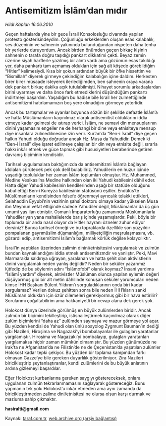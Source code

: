 # Antisemitizm İslâm’dan mıdır 

*Hilâl Kaplan 16.06.2010*

<div class="yazi">
<p>Geçen haftalarda yine bir gece İsrail Konsolosluğu civarında yapılan protesto gösterisindeydim. Çoğunluğu erkeklerden oluşan esas kalabalık, ses düzeninin ve sahnenin yakınında bulunduğundan nispeten daha tenha bir yerlerde duruyordum. Ancak birden önümden geçen birkaç kişinin sahnenin o tarafa doğru taşıdığı pankart dikkatimi çekti. Beyaz zemin üzerine siyah harflerle yazılmış bir alıntı vardı ama gözümün esas takıldığı yer, daha pankartı tam açmamış oldukları için sağ alt köşede görebildiğim “Hitler” kelimesiydi. Kısa bir şokun ardından büyük bir öfke hissettim ve “Bismillah” diyerek girmeye çekindiğim kalabalığın içine daldım. Herkesten birer birer müsaade isteyerek ilerlediğimden, ben sahnenin oraya varana dek pankart birkaç dakika açık tutulabilmişti. Nihayet sorumlu arkadaşlardan birini uyarmayı ve daha önce fark etmediklerini düşündüğüm pankartı indirtmeyi başardım. Yaşadığım bu hadise bile İsrail her zulmettiğinde antisemitizmi hatırlamamızın boş yere olmadığını görmeye yeterlidir.</p>
<p>Ancak bu tartışmalar ve uyarılar boyunca sözün bir şekilde defaatle İslâm’a ve hatta Müslümanların kaçınılmaz olarak antisemitist olduklarını iddia etmeye kadar gelmesi de ıstırap verici. İslâm, ne semavi din mensuplarının dinini yaşamasını engeller ne de herhangi bir dine veya etnisiteye mensup diye insanlara zulmedilmesine izin verir. Kur’an’da “Ben-i İsrail” diye geçen halkın Yahudi olduğu doğrudur ancak Hz. Musa da Yahudidir. Demek ki “Ben-i İsrail” diye işaret edilmeye çalışılan bir din veya etnisite değil, ısrarla hakkı inkâr etmek ve güce tapmak gibi hususiyetleri beraberinde getiren davranış biçiminin kendisidir.</p>
<p>Tarihsel uygulamalara baktığımızda da antisemitizmi İslâm’a bağlayan iddiaları çürütecek pek çok delil bulabiliriz. Yahudilerin en huzur içinde yaşadığı topluluklar her zaman İslâm toplumları olmuştur. Hz. Muhammed, Medine Vesikası’na Medine halkından olan iki Yahudi kabilesini dâhil eder. Hatta diğer Yahudi kabilesinin kendilerinden aşağı bir statüde olduğunu kabul ettiği Ben-i Kureyza kabilesinin statüsünü eşitler. Endülüs’te Müslümanların kendisinden felsefe öğrenmeyi ayrıcalık telakki ettikleri, Selahaddin Eyyubi’nin vezirinin şahsî doktoru olmaya kadar yükselen Musa ibn Meymun vefat ettiğinde sadece Yahudiler değil, Müslümanlar da üç gün umumî yas ilan etmiştir. Osmanlı İmparatorluğu zamanında Müslümanlarla Yahudiler yan yana mahallelerde barış içinde yaşamışlardır. Peki, böyle bir toplumda bir anda nasıl oluyor da Hitler hayranı özneler zuhur ediyor dersiniz? Bunca tarihsel örneği ve bu topraklarda özellikle son yüzyıldır pompalanan gayrımüslim düşmanlığını, milliyetçiliğin meşrulaşmasını, vb. gözardı edip, antisemitizmi İslâm’a bağlamak körlük değilse kolaycılıktır.</p>
<p>İsrail’in yaptıkları üzerinden zalimin dinini/etnisitesini vurgulamak ve zulmün bundan kaynaklandığını iddia etmek antisemitizmdir ve yanlıştır. Peki, Mavi Marmara’da saldırıya uğrayan, yaralanan ve hatta şehit olan aktivistlerin dinini vurgulamak neden yanlış değildir? Neden bir seküler yazarımız lütfedip de bu söylemin adını “İslâmofobi” olarak koymaz? İnsani yardıma “İslâmî yardım” diyerek, aktivistler Müslüman olunca yapılan eylemin değeri düşüyormuş gibi bir alt metin dâhilinde konuşan seküler yorumcuları neden kimse İHH Başkanı Bülent Yıldırım’ı sorguladıklarının onda biri kadar sorgulamaz? Verilen dokuz şehitten sonra bile neden İHH’lıların sanki Müslüman oldukları için özür dilemeleri gerekiyormuş gibi bir hava estirilir? Sorularımı çoğaltabilirim ama hakkaniyetli bir cevap alana dek gerek yok.</p>
<p>Holokost dünya üzerinde görülmüş en büyük zulümlerden biridir. Ancak zulmün bir biçimini tekilleştirip, istisnaileştirmek kaçınılmaz olarak diğer zulüm biçimlerini “daha az” zulümden saymaya ve mazur görmeye yol açar. Bu yüzden kendisi de Yahudi olan ünlü sosyolog Zygmunt Bauman’ın dediği gibi Nazileri, Hiroşima ve Nagazaki’yi bombalayanlar ile gulagları yaratanlar yargılamıştır. Hiroşima ve Nagazaki’yi bombalayıp, gulagları yaratanları yargılamaksa hiçbir zaman mümkün olmamıştır. Bu yüzden günümüzde ne Irak’ta ne Afganistan’da ne Filistin’de ne de Çeçenistan’da yaşatılan zulümler Holokost kadar tepki çekiyor. Bu yüzden bir toplama kampından farkı olmayan Gazze’ye bile gereken duyarlılık gösterilmiyor. Zira Nazileri biricikleştirip şeytanlaştıranlar, kendi zulümlerini de bu büyük anlatının ardına gizlemeyi başardılar.</p>
<p>Eğer Holokost kurbanlarına gereken saygıyı göstereceksek, onlara uygulanan zulmün tekrarlanmamasını sağlayarak göstereceğiz. Bunu yapmanın tek yolu Holokost’u inkâr etmeden ama aynı zamanda da biricikleştirmeden zalime dini/etnisitesi ne olursa olsun karşı durmak ve mazluma sahip çıkmaktır.</p>
<p><b>hasiralti@gmail.com</b></p></div>

Kaynak: [taraf.com.tr](http://www.taraf.com.tr:80/hilal-kaplan/makale-antisemitizm-islam-dan-midir.htm), [web.archive.org (arşiv bağlantısı)](http://web.archive.org/web/20100619071822/http://www.taraf.com.tr:80/hilal-kaplan/makale-antisemitizm-islam-dan-midir.htm)
